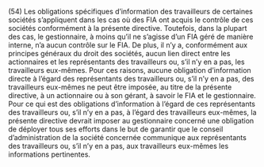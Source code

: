 (54) Les obligations spécifiques d’information des travailleurs de certaines sociétés s’appliquent dans les cas où des FIA ont acquis le contrôle de ces sociétés conformément à la présente directive. Toutefois, dans la plupart des cas, le gestionnaire, à moins qu’il ne s’agisse d’un FIA géré de manière interne, n’a aucun contrôle sur le FIA. De plus, il n’y a, conformément aux principes généraux du droit des sociétés, aucun lien direct entre les actionnaires et les représentants des travailleurs ou, s’il n’y en a pas, les travailleurs eux-mêmes. Pour ces raisons, aucune obligation d’information directe à l’égard des représentants des travailleurs ou, s’il n’y en a pas, des travailleurs eux-mêmes ne peut être imposée, au titre de la présente directive, à un actionnaire ou à son gérant, à savoir le FIA et le gestionnaire. Pour ce qui est des obligations d’information à l’égard de ces représentants des travailleurs ou, s’il n’y en a pas, à l’égard des travailleurs eux-mêmes, la présente directive devrait imposer au gestionnaire concerné une obligation de déployer tous ses efforts dans le but de garantir que le conseil d’administration de la société concernée communique aux représentants des travailleurs ou, s’il n’y en a pas, aux travailleurs eux-mêmes les informations pertinentes.